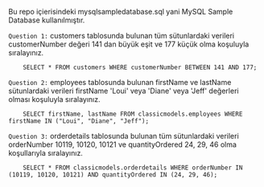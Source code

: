 Bu repo içierisindeki mysqlsampledatabase.sql yani MySQL Sample Database kullanılmıştır.

`Question 1:` customers tablosunda bulunan tüm sütunlardaki verileri customerNumber değeri 141 dan büyük eşit ve 177 küçük olma koşuluyla sıralayınız.
```
    SELECT * FROM customers WHERE customerNumber BETWEEN 141 AND 177;
```
`Question 2:` employees tablosunda bulunan firstName ve lastName sütunlardaki verileri firstName 'Loui' veya 'Diane' veya 'Jeff' değerleri olması koşuluyla sıralayınız.
```
    SELECT firstName, lastName FROM classicmodels.employees WHERE firstName IN ("Loui", "Diane", "Jeff");
```
`Question 3:` orderdetails tablosunda bulunan tüm sütunlardaki verileri orderNumber 10119, 10120, 10121 ve quantityOrdered 24, 29, 46 olma koşullarıyla sıralayınız.
```
    SELECT * FROM classicmodels.orderdetails WHERE orderNumber IN (10119, 10120, 10121) AND quantityOrdered IN (24, 29, 46);
```
